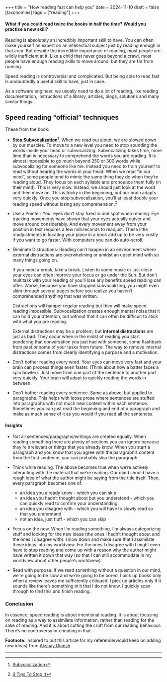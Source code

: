 +++
title = "How reading fast can help you"
date = 2024-11-10
draft = false
[taxonomies]
tags = ["reading"]
+++

#### What if you could read twice the books in half the time? Would you practise a new skill?

Reading is absolutely an incredibly important skill to have. You can often make yourself an expert on an intellectual subject just by reading enough in that area. But despite the incredible importance of reading, most people are wildly inefficient at it. Like a child that never goes beyond a crawl, most people have enough reading skills to move around, but they are far from running.

Speed reading is controversial and complicated. But being able to read fast is undoubtedly a useful skill to have, just in case.

As a software engineer, we usually need to do a lot of reading, like reading documentation, instructions of a library, articles, blogs, solutions and many similar things.

## Speed reading “official” techniques

These from the book:

- <u>**Stop Subvocalization**</u>[^1]. When we read out aloud, we are slowed down by our muscles. To move to a new level you need to stop sounding the words inside your head or subvocalizing. Subvocalizing takes time, more time than is necessary to comprehend the words you are reading. It is almost impossible to go much beyond 250 or 300 words while subvocalizing for someone like me. Instead you need to train yourself to read without hearing the words in your head. When we read “in our mind”, some people tend to mimic the same thing they do when they’re reading aloud. They focus on each syllable and pronounce them fully (in their mind). This is very slow. Instead, we should just look at the word and then move on. This is tricky in the beginning, but our brain adapts very quickly. Once you stop subvocalization, you’ll at least double your reading speed without losing any comprehension.[^2]

- Use a Pointer: Your eyes don’t stay fixed in one spot when reading. Eye tracking movements have shown that your eyes actually quiver and move around considerably. And every movement away from your position in text requires a few milliseconds to readjust. These little readjustments in locating your place in a book add up to be very costly if you want to go faster. With computers you can do auto-scroll.

- Eliminate Distractions: Reading can’t happen in an environment where external distractions are overwhelming or amidst an upset mind with so many things going on.

	If you need a break, take a break. Listen to some music or just close your eyes can often improve your focus or go under the Sun. But don’t multitask with your reading or you’ll lose any benefits speed reading can offer. Worse, because you have stopped subvocalizing, you might even skim through several pages before you realize you haven’t comprehended anything that was written.

	Distractions will hamper regular reading but they will make speed reading impossible. Subvocalization creates enough mental noise that it can hold your attention, but without that it can often be difficult to stick with what you are reading.

	External distractions may be a problem, but **internal distractions** are just as bad. They occur when in the midst of reading you start pondering that conversation you just had with someone, some flashback from past or some of your tasks from future. The way to remove internal distractions comes from clearly identifying a purpose and a motivation.

- Don’t bother reading every word. Your eyes can move very fast and your brain can process things even faster. (Think about how a batter faces a spin bowler). Just move from one part of the sentence to another part very quickly. Your brain will adapt to quickly reading the words in between.

- Don’t bother reading every sentence. Same as above, but applied to paragraphs. This helps with loose prose where sentences are stuffed into paragraphs with not much new content within each sentence. Sometimes you can just read the beginning and end of a paragraph and make as much sense of it as you would if you read all the sentences.

#### Insights

- Not all sentences/paragraphs/writings are created equally. When reading something there are plenty of sections you can ignore because they’re irrelevant or things that you already know. When you start a paragraph and you know that you agree with the paragraph’s content from the first sentence, you can probably skip the paragraph.

- Think while reading. The above becomes true when we’re actively interacting with the material that we’re reading. Our mind should have a rough idea of what the author might be saying from the title itself. Then, every paragraph becomes one of:
	- an idea you already know - which you can skip
	- an idea you hadn’t thought about but you understand - which you can quickly read to confirm your understanding
	- an idea you disagree with - which you will have to slowly read so that you understand
	- not an idea, just fluff - which you can skip

- Focus on the new. When I’m reading something, I’m always categorizing stuff and looking for the new ideas (the ones I hadn’t thought about and the ones I disagree with). I slow down and make sure that I assimilate these ideas into my worldview. For the ones I disagree with I might even have to stop reading and come up with a reason why the author might have written it down that way (so that I can still accommodate in my worldview about other people’s worldview).

- Read with purpose. If we read something without a question in our mind, we’re going to be slow and we’re going to be bored. I pick up books only when a review leaves me sufficiently critiqued. I pick up articles only if it sounds like there’s something in it that I do not know. I quickly scan through to find this and finish reading.

### Conclusion

In essence, speed reading is about intentional reading. It is about focusing on reading as a way to assimilate information, rather than reading for the sake of reading. And it is about cutting the cruft from our reading behaviour. There’s no controversy or cheating in that.

**Footnote**: inspired to put this article for my reference(would keep on adding new ideas) from [Akshay Dinesh](https://github.com/asdofindia)

---

[^1]: [Subvocalization](https://blog.superhuman.com/subvocalization/)
[^2]: [6 Tips To Stop It](https://www.speedreadinglounge.com/subvocalization)

